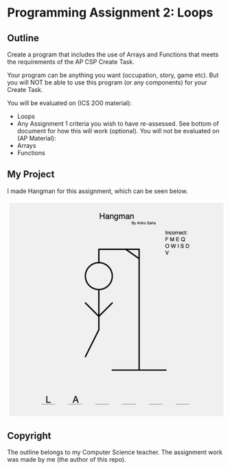 # Programming Assignment 2: Loops

## Outline
Create a program that includes the use of Arrays and Functions that meets the requirements of the AP CSP Create Task.

Your program can be anything you want (occupation, story, game etc).  But you will NOT be able to use this program (or any components) for your Create Task.

You will be evaluated on (ICS 2O0 material):
- Loops
- Any Assignment 1 criteria you wish to have re-assessed.  See bottom of document for how this will work (optional).
You will not be evaluated on (AP Material):
- Arrays
- Functions

## My Project
I made Hangman for this assignment, which can be seen below.

![screenshot of project](screenshot.png)

## Copyright
The outline belongs to my Computer Science teacher. The assignment work was made by me (the author of this repo).
